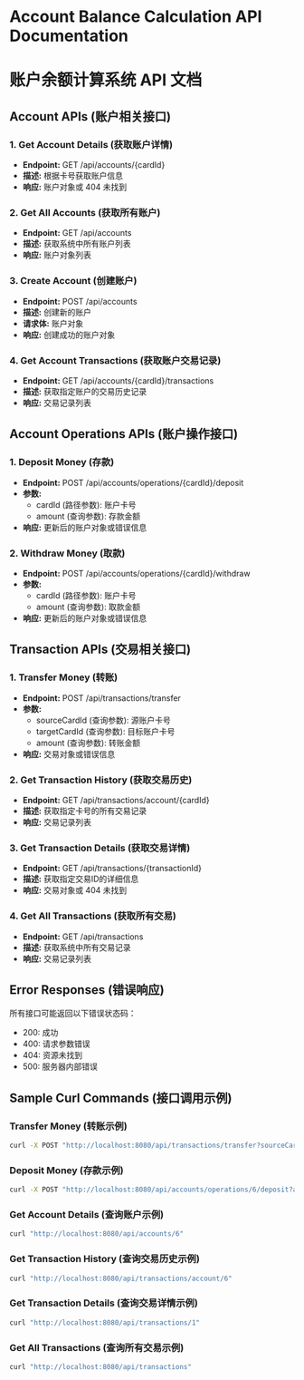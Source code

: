 # Account Balance Calculation API Documentation
# 账户余额计算系统 API 文档

## Account APIs (账户相关接口)

### 1. Get Account Details (获取账户详情)
- **Endpoint:** GET /api/accounts/{cardId}
- **描述:** 根据卡号获取账户信息
- **响应:** 账户对象或 404 未找到

### 2. Get All Accounts (获取所有账户)
- **Endpoint:** GET /api/accounts
- **描述:** 获取系统中所有账户列表
- **响应:** 账户对象列表

### 3. Create Account (创建账户)
- **Endpoint:** POST /api/accounts
- **描述:** 创建新的账户
- **请求体:** 账户对象
- **响应:** 创建成功的账户对象

### 4. Get Account Transactions (获取账户交易记录)
- **Endpoint:** GET /api/accounts/{cardId}/transactions
- **描述:** 获取指定账户的交易历史记录
- **响应:** 交易记录列表

## Account Operations APIs (账户操作接口)

### 1. Deposit Money (存款)
- **Endpoint:** POST /api/accounts/operations/{cardId}/deposit
- **参数:**
  - cardId (路径参数): 账户卡号
  - amount (查询参数): 存款金额
- **响应:** 更新后的账户对象或错误信息

### 2. Withdraw Money (取款)
- **Endpoint:** POST /api/accounts/operations/{cardId}/withdraw
- **参数:**
  - cardId (路径参数): 账户卡号
  - amount (查询参数): 取款金额
- **响应:** 更新后的账户对象或错误信息

## Transaction APIs (交易相关接口)

### 1. Transfer Money (转账)
- **Endpoint:** POST /api/transactions/transfer
- **参数:**
  - sourceCardId (查询参数): 源账户卡号
  - targetCardId (查询参数): 目标账户卡号
  - amount (查询参数): 转账金额
- **响应:** 交易对象或错误信息

### 2. Get Transaction History (获取交易历史)
- **Endpoint:** GET /api/transactions/account/{cardId}
- **描述:** 获取指定卡号的所有交易记录
- **响应:** 交易记录列表

### 3. Get Transaction Details (获取交易详情)
- **Endpoint:** GET /api/transactions/{transactionId}
- **描述:** 获取指定交易ID的详细信息
- **响应:** 交易对象或 404 未找到

### 4. Get All Transactions (获取所有交易)
- **Endpoint:** GET /api/transactions
- **描述:** 获取系统中所有交易记录
- **响应:** 交易记录列表

## Error Responses (错误响应)

所有接口可能返回以下错误状态码：
- 200: 成功
- 400: 请求参数错误
- 404: 资源未找到
- 500: 服务器内部错误

## Sample Curl Commands (接口调用示例)

### Transfer Money (转账示例)

```bash
curl -X POST "http://localhost:8080/api/transactions/transfer?sourceCardId=6&targetCardId=7&amount=100.00"
```

### Deposit Money (存款示例)

```bash
curl -X POST "http://localhost:8080/api/accounts/operations/6/deposit?amount=100.00"
```

### Get Account Details (查询账户示例)

```bash
curl "http://localhost:8080/api/accounts/6"
```

### Get Transaction History (查询交易历史示例)
```bash
curl "http://localhost:8080/api/transactions/account/6"
```

### Get Transaction Details (查询交易详情示例)
```bash
curl "http://localhost:8080/api/transactions/1"
```

### Get All Transactions (查询所有交易示例)

```bash
curl "http://localhost:8080/api/transactions"
```     





